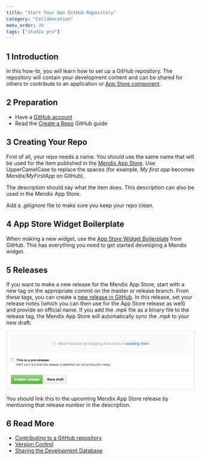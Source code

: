 ```yaml
---
title: "Start Your Own GitHub Repository"
category: "Collaboration"
menu_order: 30
tags: ["studio pro"]
---
```


## 1 Introduction

In this how-to, you will learn how to set up a GitHub repository. The repository will contain your development content and can be shared for others to contribute to an application or [App Store component](/appstore/general/share-app-store-content).

## 2 Preparation

* Have a [GitHub account](https://github.com/join)
* Read the [Create a Repo](https://help.github.com/articles/create-a-repo) GitHub guide

## 3 Creating Your Repo

First of all, your repo needs a name. You should use the same name that will be used for the item published in the [Mendix App Store](https://appstore.home.mendix.com/index3.html). Use UpperCamelCase to replace the spaces (for example, *My first app* becomes *Mendix/MyFirstApp* on GitHub).

The description should say what the item does. This description can also be used in the Mendix App Store.

Add a *.gitignore* file to make sure you keep your repo clean.

## 4 App Store Widget Boilerplate

When making a new widget, use the [App Store Widget Boilerplate](https://github.com/mendix/AppStoreWidgetBoilerplate) from GitHub. This has everything you need to get started developing a Mendix widget.

## 5 Releases

If you want to make a new release for the Mendix App Store, start with a new tag on the appropriate commit on the master or release branch. From these tags, you can create a [new release in GitHub](https://help.github.com/articles/creating-releases). In this release, set your release notes (which you can then use for the App Store release as well) and provide an official name. If you add the *.mpk* file as a binary file to the release tag, the Mendix App Store will automatically sync the *.mpk* to your new draft:

![](attachments/18448643/18580533.png)

You should link this to the upcoming Mendix App Store release by mentioning that release number in the description.

## 6 Read More

*   [Contributing to a GitHub repository](contribute-to-a-github-repository)
*   [Version Control](/refguide8/version-control)
*   [Sharing the Development Database](sharing-the-development-database)
